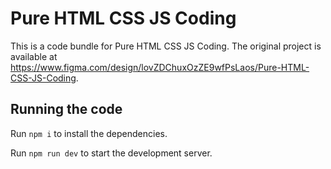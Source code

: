 
  # Pure HTML CSS JS Coding

  This is a code bundle for Pure HTML CSS JS Coding. The original project is available at https://www.figma.com/design/lovZDChuxOzZE9wfPsLaos/Pure-HTML-CSS-JS-Coding.

  ## Running the code

  Run `npm i` to install the dependencies.

  Run `npm run dev` to start the development server.
  